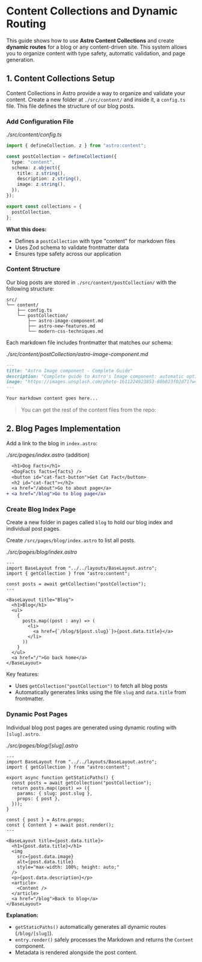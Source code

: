 # Content Collections and Dynamic Routing

This guide shows how to use **Astro Content Collections** and create **dynamic routes** for a blog or any content-driven site.
This system allows you to organize content with type safety, automatic validation, and page generation.

## 1. Content Collections Setup

Content Collections in Astro provide a way to organize and validate your content.
Create a new folder at `./src/content/` and inside it, a `config.ts` file. This file defines the structure of our blog posts.

### Add Configuration File

_./src/content/config.ts_

```typescript
import { defineCollection, z } from "astro:content";

const postCollection = defineCollection({
  type: "content",
  schema: z.object({
    title: z.string(),
    description: z.string(),
    image: z.string(),
  }),
});

export const collections = {
  postCollection,
};
```

**What this does:**

- Defines a `postCollection` with type "content" for markdown files
- Uses Zod schema to validate frontmatter data
- Ensures type safety across our application

### Content Structure

Our blog posts are stored in `./src/content/postCollection/` with the following structure:

```
src/
└── content/
    ├── config.ts
    └── postCollection/
        ├── astro-image-component.md
        ├── astro-new-features.md
        └── modern-css-techniques.md
```

Each markdown file includes frontmatter that matches our schema:

_./src/content/postCollection/astro-image-component.md_

```markdown
---
title: "Astro Image component - Complete Guide"
description: "Complete guide to Astro's Image component: automatic optimization, lazy loading, and best practices for web images."
image: "https://images.unsplash.com/photo-1611224923853-80b023f02d71?w=800&h=400&fit=crop"
---

Your markdown content goes here...
```

> You can get the rest of the content files from the repo: 

## 2. Blog Pages Implementation

Add a link to the blog in `index.astro`:

_./src/pages/index.astro_ (addition)

```diff
  <h1>Dog Facts</h1>
  <DogFacts facts={facts} />
  <button id="cat-fact-button">Get Cat Fact</button>
  <h2 id="cat-fact"></h2>
  <a href="/about">Go to about page</a>
+ <a href="/blog">Go to blog page</a>
```

### Create Blog Index Page

Create a new folder in pages called `blog` to hold our blog index and individual post pages.

Create `/src/pages/blog/index.astro` to list all posts.

_./src/pages/blog/index.astro_

```astro
---
import BaseLayout from "../../layouts/BaseLayout.astro";
import { getCollection } from "astro:content";

const posts = await getCollection("postCollection");
---

<BaseLayout title="Blog">
  <h1>Blog</h1>
  <ul>
    {
      posts.map((post : any) => (
        <li>
          <a href={`/blog/${post.slug}`}>{post.data.title}</a>
        </li>
      ))
    }
  </ul>
  <a href="/">Go back home</a>
</BaseLayout>
```

> 

Key features:

- Uses `getCollection("postCollection")` to fetch all blog posts
- Automatically generates links using the file `slug` and `data.title` from frontmatter.

### Dynamic Post Pages

Individual blog post pages are generated using dynamic routing with `[slug].astro`.

_./src/pages/blog/[slug].astro_

```astro
---
import BaseLayout from "../../layouts/BaseLayout.astro";
import { getCollection } from "astro:content";

export async function getStaticPaths() {
  const posts = await getCollection("postCollection");
  return posts.map((post) => ({
    params: { slug: post.slug },
    props: { post },
  }));
}

const { post } = Astro.props;
const { Content } = await post.render();
---

<BaseLayout title={post.data.title}>
  <h1>{post.data.title}</h1>
  <img
    src={post.data.image}
    alt={post.data.title}
    style="max-width: 100%; height: auto;"
  />
  <p>{post.data.description}</p>
  <article>
    <Content />
  </article>
  <a href="/blog">Back to blog</a>
</BaseLayout>
```

**Explanation:**

- `getStaticPaths()` automatically generates all dynamic routes (`/blog/[slug]`).
- `entry.render()` safely processes the Markdown and returns the `Content` component.
- Metadata is rendered alongside the post content.
